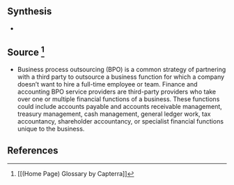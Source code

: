 ## Synthesis
- 
## Source [^1]
- Business process outsourcing (BPO) is a common strategy of partnering with a third party to outsource a business function for which a company doesn’t want to hire a full-time employee or team. Finance and accounting BPO service providers are third-party providers who take over one or multiple financial functions of a business. These functions could include accounts payable and accounts receivable management, treasury management, cash management, general ledger work, tax accountancy, shareholder accountancy, or specialist financial functions unique to the business.
## References

[^1]: [[(Home Page) Glossary by Capterra]]